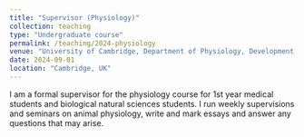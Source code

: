 ```yaml
---
title: "Supervisor (Physiology)"
collection: teaching
type: "Undergraduate course"
permalink: /teaching/2024-physiology
venue: "University of Cambridge, Department of Physiology, Development and Neuroscience"
date: 2024-09-01
location: "Cambridge, UK"
---
```


I am a formal supervisor for the physiology course for 1st year medical students and biological natural sciences students. I run weekly supervisions and seminars on animal physiology, write and mark essays and answer any questions that may arise.
